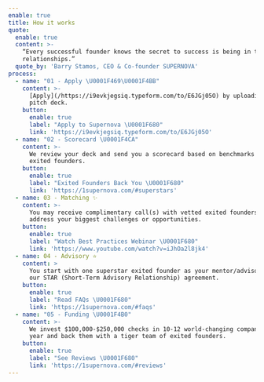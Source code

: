 ```yaml
---
enable: true
title: How it works
quote:
  enable: true
  content: >-
    “Every successful founder knows the secret to success is being in the right
    relationships.”
  quote_by: 'Barry Stamos, CEO & Co-founder SUPERNOVA'
process:
  - name: "01 - Apply \U0001F469‍\U0001F4BB"
    content: >-
      [Apply](/https://i9evkjegsiq.typeform.com/to/E6JGj05O) by uploading your
      pitch deck.  
    button:
      enable: true
      label: "Apply to Supernova \U0001F680"
      link: 'https://i9evkjegsiq.typeform.com/to/E6JGj05O'
  - name: "02 - Scorecard \U0001F4CA"
    content: >-
      We review your deck and send you a scorecard based on benchmarks from
      exited founders.
    button:
      enable: true
      label: "Exited Founders Back You \U0001F680"
      link: 'https://1supernova.com/#superstars'
  - name: 03 - Matching ✨
    content: >-
      You may receive complimentary call(s) with vetted exited founders who can
      address your biggest challenges or opportunities. 
    button:
      enable: true
      label: "Watch Best Practices Webinar \U0001F680"
      link: 'https://www.youtube.com/watch?v=iJhOa2l8jk4'
  - name: 04 - Advisory ⭐
    content: >
      You start with one superstar exited founder as your mentor/advisor under
      our STAR (Short-Term Advisory Relationship) agreement. 
    button:
      enable: true
      label: "Read FAQs \U0001F680"
      link: 'https://1supernova.com/#faqs'
  - name: "05 - Funding \U0001F4B0"
    content: >-
      We invest $100,000-$250,000 checks in 10-12 world-changing companies each
      year and back them with a tiger team of exited founders.
    button:
      enable: true
      label: "See Reviews \U0001F680"
      link: 'https://1supernova.com/#reviews'
---
```


